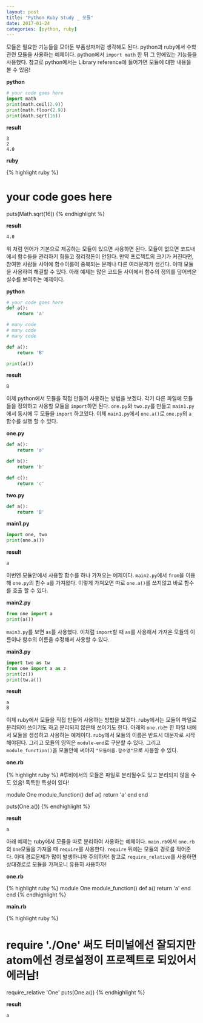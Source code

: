 ```yaml
---
layout: post
title: "Python Ruby Study _ 모듈"
date: 2017-01-24
categories: [python, ruby]
---
```


모듈은 필요한 기능들을 모아둔 부품상자처럼 생각해도 된다. python과 ruby에서 수학관련
모듈을 사용하는 예제이다. python에서 `import math` 한 뒤 그 안에있는 기능들을 사용했다.
참고로 python에서는 Library reference에 들어가면 모듈에 대한 내용을 볼 수 있음!

**python**

```python
# your code goes here
import math
print(math.ceil(2.9))
print(math.floor(2.9))
print(math.sqrt(16))
```

**result**

```
3
2
4.0
```

**ruby**

{% highlight ruby %}
# your code goes here
puts(Math.sqrt(16))
{% endhighlight %}

**result**

```
4.0
```


위 처럼 언어가 기본으로 제공하는 모듈이 있으면 사용하면 된다. 모듈이 없으면 코드내에서
함수들을 관리하기 힘들고 정리정돈이 안된다. 만약 프로젝트의 크기가 커진다면, 참여한 사람들
사이에 함수이름이 중복되는 문제나 다른 여러문제가 생긴다. 이때 모듈을 사용하여 해결할 수
있다. 아래 예제는 많은 코드들 사이에서 함수의 정의를 덮어씌운 실수를 보여주는 예제이다.

**python**

```python
# your code goes here
def a():
	return 'a'

# many code
# many code
# many code

def a():
	return 'B'

print(a())
```

**result**

```
B
```


이제 python에서 모듈을 직접 만들어 사용하는 방법을 보겠다. 각기 다른 파일에 모듈들을
정의하고 사용할 모듈을 `import`하면 된다. `one.py`와 `two.py`를 만들고 `main1.py`에서 동시에
두 모듈을 `import` 하고있다. 이제 `main1.py`에서 `one.a()`로 `one.py`의 `a` 함수를 실행 할 수 있다.

**one.py**

```python
def a():
    return 'a'

def b():
    return 'b'

def c():
    return 'c'

```

**two.py**

```python
def a():
    return 'B'
```

**main1.py**

```python
import one, two
print(one.a())
```

**result**

```
a
```


이번엔 모듈안에서 사용할 함수를 하나 가져오는 예제이다. `main2.py`에서 `from`을 이용해
`one.py`의 함수 `a`를 가져왔다. 이렇게 가져오면 따로 `one.a()`를 쓰지않고 바로 함수를 호출
할 수 있다.

**main2.py**

```python
from one import a
print(a())
```


`main3.py`를 보면 `as`를 사용했다. 이처럼 `import`할 때 `as`를 사용해서 가져온 모듈의 이름이나
함수의 이름을 수정해서 사용할 수 있다.

**main3.py**

```python
import two as tw
from one import a as z
print(z())
print(tw.a())
```

**result**

```
a
B
```


이제 ruby에서 모듈을 직접 만들어 사용하는 방법을 보겠다. ruby에서는 모듈이 파일로
분리되어 쓰이기도 하고 분리되지 않은채 쓰이기도 한다. 아래의 `one.rb`는 한 파일 내에서
모듈을 생성하고 사용하는 예제이다. ruby에서 모듈의 이름은 반드시 대문자로 시작해야된다.
그리고 모듈의 영역은 `module-end`로 구분할 수 있다. 그리고 `module_function()`을 모듈안에
써야지 `"모듈이름.함수명"`으로 사용할 수 있다.

**one.rb**

{% highlight ruby %}
#루비에서의 모듈은 파일로 분리될수도 있고 분리되지 않을 수도 있음! 독특한 특성이 있다!

module One
  module_function()
  def a()
    return 'a'
  end
end

puts(One.a())
{% endhighlight %}

**result**

```
a
```


아래 예제는 ruby에서 모듈을 따로 분리하여 사용하는 예제이다. `main.rb`에서 `one.rb`의
`One`모듈을 가져올 때 `require`를 사용한다. `require` 뒤에는 모듈의 경로를 적어준다. 이때
경로문제가 많이 발생하니까 주의하자! 참고로 `require_relative`를 사용하면 상대경로로
모듈을 가져오니 유용히 사용하자!

**one.rb**

{% highlight ruby %}
module One
  module_function()
  def a()
    return 'a'
  end
end
{% endhighlight %}


**main.rb**

{% highlight ruby %}
# require './One' 써도 터미널에선 잘되지만 atom에선 경로설정이 프로젝트로 되있어서 에러남!
require_relative 'One'
puts(One.a())
{% endhighlight %}

**result**

```
a
```
